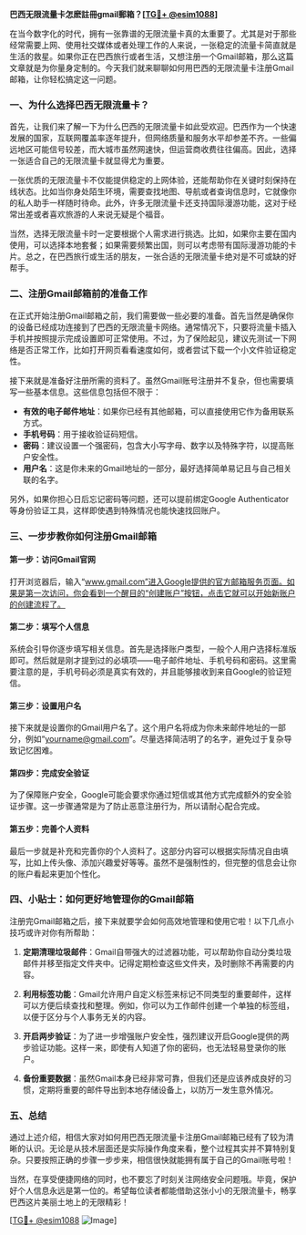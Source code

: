 **巴西无限流量卡怎麽註冊gmail郵箱？[[TG💪+ @esim1088](https://t.me/s/esim1088)]**

在当今数字化的时代，拥有一张靠谱的无限流量卡真的太重要了。尤其是对于那些经常需要上网、使用社交媒体或者处理工作的人来说，一张稳定的流量卡简直就是生活的救星。如果你正在巴西旅行或者生活，又想注册一个Gmail邮箱，那么这篇文章就是为你量身定制的。今天我们就来聊聊如何用巴西的无限流量卡注册Gmail邮箱，让你轻松搞定这一问题。

### 一、为什么选择巴西无限流量卡？

首先，让我们来了解一下为什么巴西的无限流量卡如此受欢迎。巴西作为一个快速发展的国家，互联网覆盖率逐年提升，但网络质量和服务水平却参差不齐。一些偏远地区可能信号较差，而大城市虽然网速快，但运营商收费往往偏高。因此，选择一张适合自己的无限流量卡就显得尤为重要。

一张优质的无限流量卡不仅能提供稳定的上网体验，还能帮助你在关键时刻保持在线状态。比如当你身处陌生环境，需要查找地图、导航或者查询信息时，它就像你的私人助手一样随时待命。此外，许多无限流量卡还支持国际漫游功能，这对于经常出差或者喜欢旅游的人来说无疑是个福音。

当然，选择无限流量卡时一定要根据个人需求进行挑选。比如，如果你主要在国内使用，可以选择本地套餐；如果需要频繁出国，则可以考虑带有国际漫游功能的卡片。总之，在巴西旅行或生活的朋友，一张合适的无限流量卡绝对是不可或缺的好帮手。

### 二、注册Gmail邮箱前的准备工作

在正式开始注册Gmail邮箱之前，我们需要做一些必要的准备。首先当然是确保你的设备已经成功连接到了巴西的无限流量卡网络。通常情况下，只要将流量卡插入手机并按照提示完成设置即可正常使用。不过，为了保险起见，建议先测试一下网络是否正常工作，比如打开网页看看速度如何，或者尝试下载一个小文件验证稳定性。

接下来就是准备好注册所需的资料了。虽然Gmail账号注册并不复杂，但也需要填写一些基本信息。这些信息包括但不限于：

- **有效的电子邮件地址**：如果你已经有其他邮箱，可以直接使用它作为备用联系方式。
- **手机号码**：用于接收验证码短信。
- **密码**：建议设置一个强密码，包含大小写字母、数字以及特殊字符，以提高账户安全性。
- **用户名**：这是你未来的Gmail地址的一部分，最好选择简单易记且与自己相关联的名字。

另外，如果你担心日后忘记密码等问题，还可以提前绑定Google Authenticator等身份验证工具，这样即使遇到特殊情况也能快速找回账户。

### 三、一步步教你如何注册Gmail邮箱

#### 第一步：访问Gmail官网

打开浏览器后，输入“www.gmail.com”进入Google提供的官方邮箱服务页面。如果是第一次访问，你会看到一个醒目的“创建账户”按钮，点击它就可以开始新账户的创建流程了。

#### 第二步：填写个人信息

系统会引导你逐步填写相关信息。首先是选择账户类型，一般个人用户选择标准版即可。然后就是刚才提到过的必填项——电子邮件地址、手机号码和密码。这里需要注意的是，手机号码必须是真实有效的，并且能够接收到来自Google的验证短信。

#### 第三步：设置用户名

接下来就是设置你的Gmail用户名了。这个用户名将成为你未来邮件地址的一部分，例如“yourname@gmail.com”。尽量选择简洁明了的名字，避免过于复杂导致记忆困难。

#### 第四步：完成安全验证

为了保障账户安全，Google可能会要求你通过短信或其他方式完成额外的安全验证步骤。这一步骤通常是为了防止恶意注册行为，所以请耐心配合完成。

#### 第五步：完善个人资料

最后一步就是补充和完善你的个人资料了。这部分内容可以根据实际情况自由填写，比如上传头像、添加兴趣爱好等等。虽然不是强制性的，但完整的信息会让你的账户看起来更加个性化。

### 四、小贴士：如何更好地管理你的Gmail邮箱

注册完Gmail邮箱之后，接下来就要学会如何高效地管理和使用它啦！以下几点小技巧或许对你有所帮助：

1. **定期清理垃圾邮件**：Gmail自带强大的过滤器功能，可以帮助你自动分类垃圾邮件并移至指定文件夹中。记得定期检查这些文件夹，及时删除不再需要的内容。
   
2. **利用标签功能**：Gmail允许用户自定义标签来标记不同类型的重要邮件，这样可以方便后续查找和整理。例如，你可以为工作邮件创建一个单独的标签组，以便于区分与个人事务无关的内容。

3. **开启两步验证**：为了进一步增强账户安全性，强烈建议开启Google提供的两步验证功能。这样一来，即使有人知道了你的密码，也无法轻易登录你的账户。

4. **备份重要数据**：虽然Gmail本身已经非常可靠，但我们还是应该养成良好的习惯，定期将重要的邮件导出到本地存储设备上，以防万一发生意外情况。

### 五、总结

通过上述介绍，相信大家对如何用巴西无限流量卡注册Gmail邮箱已经有了较为清晰的认识。无论是从技术层面还是实际操作角度来看，整个过程其实并不算特别复杂。只要按照正确的步骤一步步来，相信很快就能拥有属于自己的Gmail账号啦！

当然，在享受便捷网络的同时，也不要忘了时刻关注网络安全问题哦。毕竟，保护好个人信息永远是第一位的。希望每位读者都能借助这张小小的无限流量卡，畅享巴西这片美丽土地上的无限精彩！

[[TG💪+ @esim1088](https://t.me/s/esim1088) ![Image](https://i.postimg.cc/4NQfJmqS/Snipaste-2025-05-13-00-14-12.png)]